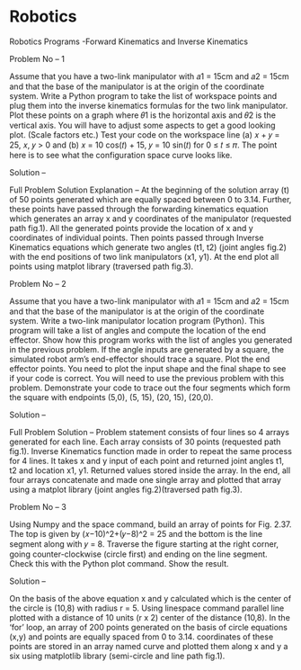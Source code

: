 # Robotics
Robotics Programs -Forward Kinematics and Inverse Kinematics

Problem No – 1

Assume that you have a two-link manipulator with 𝑎1 = 15cm and 𝑎2 = 15cm and that the base of the manipulator is at the origin of the coordinate system. Write a Python program to take the list of workspace points and plug them into the inverse kinematics formulas for the two link manipulator. Plot these points on a graph where 𝜃1 is the horizontal axis and 𝜃2 is the vertical axis. You will have to adjust some aspects to get a good looking plot. (Scale factors etc.) Test your code on the workspace line (a) 𝑥 + 𝑦 = 25, 𝑥, 𝑦 > 0 and (b) 𝑥 = 10 cos(𝑡) + 15, 𝑦 = 10 sin(𝑡) for 0 ≤ 𝑡 ≤ 𝜋. The point here is to see what the configuration space curve looks like.

Solution –

Full Problem Solution Explanation – At the beginning of the solution array (t) of 50 points generated which are equally spaced between 0 to 3.14. Further, these points have passed through the forwarding kinematics equation which generates an array x and y coordinates of the manipulator (requested path fig.1). All the generated points provide the location of x and y coordinates of individual points. Then points passed through Inverse Kinematics equations which generate two angles (t1, t2) (joint angles fig.2) with the end positions of two link manipulators (x1, y1). At the end plot all points using matplot library (traversed path fig.3).

Problem No – 2

Assume that you have a two-link manipulator with 𝑎1 = 15cm and 𝑎2 = 15cm and that the base of the manipulator is at the origin of the coordinate system. Write a two-link manipulator location program (Python). This program will take a list of angles and compute the location of the end effector. Show how this program works with the list of angles you generated in the previous problem. If the angle inputs are generated by a square, the simulated robot arm’s end-effector should trace a square. Plot the end effector points. You need to plot the input shape and the final shape to see if your code is correct. You will need to use the previous problem with this problem. Demonstrate your code to trace out the four segments which form the square with endpoints (5,0), (5, 15), (20, 15), (20,0).

Solution –

Full Problem Solution – Problem statement consists of four lines so 4 arrays generated for each line. Each array consists of 30 points (requested path fig.1). Inverse Kinematics function made in order to repeat the same process for 4 lines. It takes x and y input of each point and returned joint angles t1, t2 and location x1, y1. Returned values stored inside the array. In the end, all four arrays concatenate and made one single array and plotted that array using a matplot library (joint angles fig.2)(traversed path fig.3).

Problem No – 3

Using Numpy and the space command, build an array of points for Fig. 2.37. The top is given by (𝑥−10)^2+(𝑦−8)^2 = 25 and the bottom is the line segment along with 𝑦 = 8. Traverse the figure starting at the right corner, going counter-clockwise (circle first) and ending on the line segment. Check this with the Python plot command. Show the result.

Solution –

On the basis of the above equation x and y calculated which is the center of the circle is (10,8) with radius r = 5. Using linespace command parallel line plotted with a distance of 10 units (r x 2) center of the distance (10,8). In the ‘for’ loop, an array of 200 points generated on the basis of circle equations (x,y) and points are equally spaced from 0 to 3.14. coordinates of these points are stored in an array named curve and plotted them along x and y a six using matplotlib library (semi-circle and line path fig.1).


